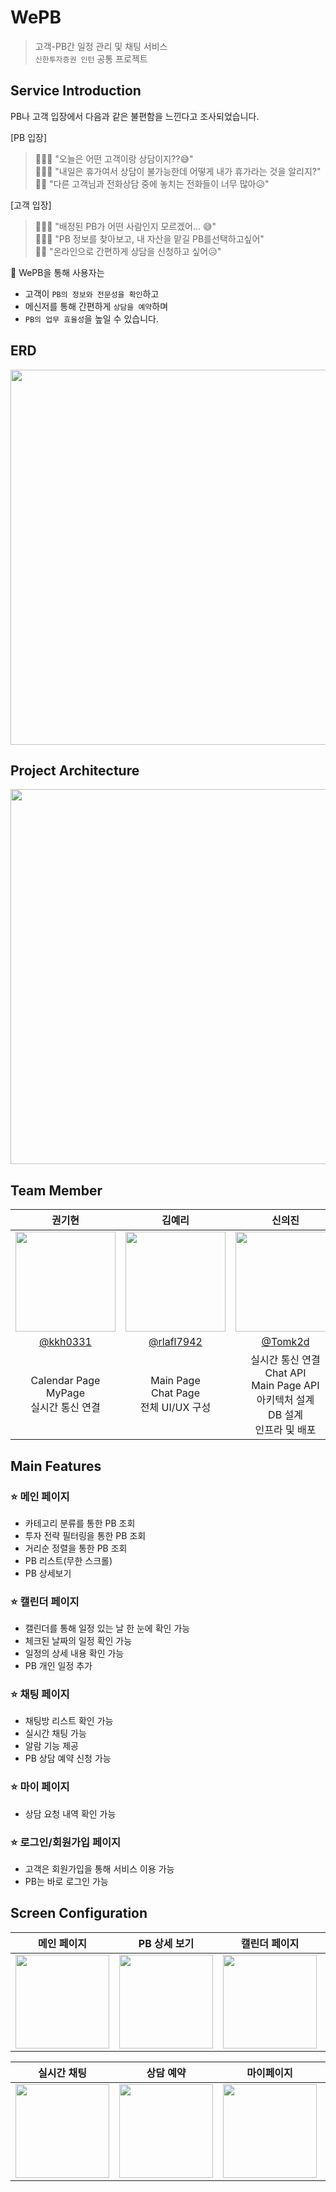 # WePB
> 고객-PB간 일정 관리 및 채팅 서비스  
> `신한투자증권 인턴` 공통 프로젝트

## Service Introduction
PB나 고객 입장에서 다음과 같은 불편함을 느낀다고 조사되었습니다.

[PB 입장]
> 🙋🏻‍♂️ "오늘은 어떤 고객이랑 상담이지??😅"<br> 
> 🙋🏻‍♀️ "내일은 휴가여서 상담이 불가능한데 어떻게 내가 휴가라는 것을 알리지?"<br>
> 🙋🏻 "다른 고객님과 전화상담 중에 놓치는 전화들이 너무 많아😥"<br>

[고객 입장]
> 🙋🏻‍♂️ "배정된 PB가 어떤 사람인지 모르겠어... 😅"<br> 
> 🙋🏻‍♀️ "PB 정보를 찾아보고, 내 자산을 맡길 PB를선택하고싶어"<br>
> 🙋🏻 "온라인으로 간편하게 상담을 신청하고 싶어😥"<br>

💬 WePB을 통해 사용자는
- 고객이 `PB의 정보와 전문성을 확인`하고
- 메신저를 통해 간편하게 `상담을 예약`하며
- `PB의 업무 효율성`을 높일 수 있습니다.

## ERD
<img width="600" src="https://github.com/user-attachments/assets/eb81f7d6-4864-4eb7-a82f-de59bfe6e447">

## Project Architecture
<img width="600" src="https://github.com/user-attachments/assets/c1dd2bac-f06f-4ad6-8804-197dafd04b89">

## Team Member
|권기현|김예리|신의진|이한슬|허상진|
|:---:|:---:|:---:|:---:|:---:|
|<img width="160px" src="https://avatars.githubusercontent.com/u/99806443?v=4"/> |<img width="160px" src="https://avatars.githubusercontent.com/u/46741373?v=4" />|<img width="160px" src="https://avatars.githubusercontent.com/u/150140536?v=4" />|<img width="160px" src="https://avatars.githubusercontent.com/u/129421334?v=4" />|<img width="160px" src="https://avatars.githubusercontent.com/u/128025654?v=4" />|
|[@kkh0331](https://github.com/kkh0331)|[@rlafl7942](https://github.com/rlafl7942)|[@Tomk2d](https://github.com/Tomk2d)|[@eehanseul](https://github.com/eehanseul)|[@bookeers](https://github.com/bookeers)|
|Calendar Page<br/>MyPage<br/>실시간 통신 연결|Main Page<br/>Chat Page<br/>전체 UI/UX 구성|실시간 통신 연결<br/>Chat API<br/>Main Page API<br/>아키텍처 설계<br/>DB 설계<br/>인프라 및 배포|DB 설계<br/>User API<br/>Main API<br/>Document API<br/>Calendar API|Login Page<br/>회원가입 Page<br/>PB 데이터 생성|

## Main Features
### ⭐️ 메인 페이지
- 카테고리 분류를 통한 PB 조회
- 투자 전략 필터링을 통한 PB 조회
- 거리순 정렬을 통한 PB 조회
- PB 리스트(무한 스크롤)
- PB 상세보기

### ⭐️ 캘린더 페이지
- 캘린더를 통해 일정 있는 날 한 눈에 확인 가능
- 체크된 날짜의 일정 확인 가능
- 일정의 상세 내용 확인 가능
- PB 개인 일정 추가

### ⭐️ 채팅 페이지
- 채팅방 리스트 확인 가능
- 실시간 채팅 가능
- 알람 기능 제공
- PB 상담 예약 신청 가능

### ⭐️ 마이 페이지
- 상담 요청 내역 확인 가능

### ⭐️ 로그인/회원가입 페이지
- 고객은 회원가입을 통해 서비스 이용 가능
- PB는 바로 로그인 가능

## Screen Configuration
|메인 페이지|PB 상세 보기|캘린더 페이지|개별 일정 추가|채팅 리스트|
|:---:|:---:|:---:|:---:|:---:|
|<img width="150" src="https://github.com/user-attachments/assets/87df6bf8-25f7-4796-82e7-7d7ad1c6e52f">|<img width="150" src="https://github.com/user-attachments/assets/3ac9a807-59c7-4af7-83a5-334431214c96">|<img width="150" src="https://github.com/user-attachments/assets/364b1191-dedc-4dd6-846c-9a0a05e9864d">|<img width="150" src="https://github.com/user-attachments/assets/cf8d66f1-8ab9-4d77-a235-a2d28d52b4d2">|<img width="150" src="https://github.com/user-attachments/assets/58af320d-918d-423a-b34f-a04f92f002eb">|

|실시간 채팅|상담 예약|마이페이지|로그인|회원가입|
|:---:|:---:|:---:|:---:|:---:|
|<img width="150" src="https://github.com/user-attachments/assets/562f4757-baa6-4ddd-8a09-cad3ec3ffe92">|<img width="150" src="https://github.com/user-attachments/assets/38ada505-eb57-4c5f-a890-370b5f4b6875">|<img width="150" src="https://github.com/user-attachments/assets/86c5bd4a-d360-4f91-8df7-a827dc5b6bf9">|<img width="150" src="https://github.com/user-attachments/assets/691e48ed-ae84-4ba1-bf73-0d91cf7f6e34">|<img width="150" src="https://github.com/user-attachments/assets/0b9e2f69-4d30-4516-ae7a-0f20948b28a7">|
